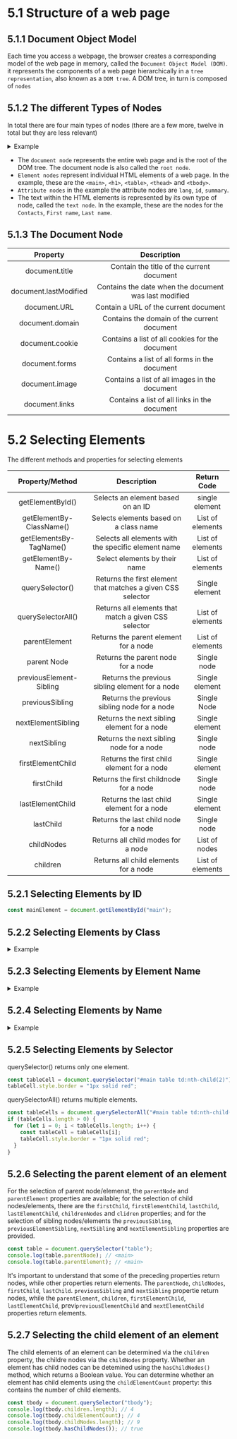 # 5.1 Structure of a web page

## 5.1.1 Document Object Model

Each time you access a webpage, the browser creates a corresponding model of the web page in memory, called the `Document Object Model (DOM)`. it represents the components of a web page hierarchically in a `tree representation`, also known as a `DOM tree`. A DOM tree, in turn is composed of `nodes`

## 5.1.2 The different Types of Nodes

In total there are four main types of nodes (there are a few more, twelve in total but they are less relevant)

<details>
  <summary>Example</summary>

```html
<!DOCTYPE html>
<html lang="en">
  <head>
    <meta charset="UTF-8" />
    <meta name="viewport" content="width=device-width, initial-scale=1.0" />
    <title>Dropdown Menu</title>
    <link rel="stylesheet" href="style.css" />
  </head>

  <body>
    <main id="main">
      <h1>Contacts</h1>
      <table id="contact-list-table" summary="Contacts">
        <thead>
          <tr>
            <th id="table-header-first-name">First name</th>
            <th id="table-header-last-name">Last name</th>
            <th id="table-header-email">E-mail address</th>
          </tr>
        </thead>
        <tbody>
          <tr class="row odd">
            <td>John</td>
            <td>Doe</td>
            <td>john.doe@javascripthandbuch.de</td>
          </tr>
          <tr class="row even">
            <td>James</td>
            <td>Doe</td>
            <td>james.doe@javascripthandbuch.de</td>
          </tr>
          <tr class="row odd">
            <td>Peter</td>
            <td>Doe</td>
            <td>peter.doe@javascripthandbuch.de</td>
          </tr>
          <tr class="row even">
            <td>Paul</td>
            <td>Doe</td>
            <td>paul.doe@javascripthandbuch.de</td>
          </tr>
        </tbody>
      </table>
    </main>

    <script src="app.js"></script>
  </body>
</html>
```

</details>

- The `document node` represents the entire web page and is the root of the DOM tree. The document node is also called the `root node`.
- `Element nodes` represent individual HTML elements of a web page. In the example, these are the `<main>`, `<h1>`, `<table>`, `<thead>` and `<tbody>`.
- `Attribute nodes` in the example the attribute nodes are `lang`, `id`, `summary`.
- The text within the HTML elements is represented by its own type of node, called the `text node`. In the example, these are the nodes for the `Contacts`, `First name`, `Last name`.

## 5.1.3 The Document Node

|       Property        |                      Description                      |
| :-------------------: | :---------------------------------------------------: |
|    document.title     |       Contain the title of the current document       |
| document.lastModified | Contains the date when the document was last modified |
|     document.URL      |         Contain a URL of the current document         |
|    document.domain    |      Contains the domain of the current document      |
|    document.cookie    |    Contains a list of all cookies for the document    |
|    document.forms     |     Contains a list of all forms in the document      |
|    document.image     |     Contains a list of all images in the document     |
|    document.links     |     Contains a list of all links in the document      |

# 5.2 Selecting Elements

The different methods and properties for selecting elements

|     Property/Method      |                         Description                         |   Return Code    |
| :----------------------: | :---------------------------------------------------------: | :--------------: |
|     getElementById()     |              Selects an element based on an ID              |  single element  |
| getElementBy-ClassName() |           Selects elements based on a class name            | List of elements |
| getElementsBy-TagName()  |     Selects all elements with the specific element name     | List of elements |
|   getElementBy-Name()    |                Select elements by their name                | List of elements |
|     querySelector()      | Returns the first element that matches a given CSS selector |  Single element  |
|    querySelectorAll()    |    Returns all elements that match a given CSS selector     | List of elements |
|      parentElement       |            Returns the parent element for a node            | List of elements |
|       parent Node        |             Returns the parent node for a node              |   Single node    |
| previousElement-Sibling  |       Returns the previous sibling element for a node       |  Single element  |
|     previousSibling      |        Returns the previous sibling node for a node         |   Single Node    |
|    nextElementSibling    |         Returns the next sibling element for a node         |  Single element  |
|       nextSibling        |          Returns the next sibling node for a node           |   Single node    |
|    firstElementChild     |         Returns the first child element for a node          |  Single element  |
|        firstChild        |           Returns the first childnode for a node            |   Single node    |
|     lastElementChild     |          Returns the last child element for a node          |  Single element  |
|        lastChild         |           Returns the last child node for a node            |   Single node    |
|        childNodes        |             Returns all child modes for a node              |  List of nodes   |
|         children         |            Returns all child elements for a node            | List of elements |

## 5.2.1 Selecting Elements by ID

```js
const mainElement = document.getElementById("main");
```

## 5.2.2 Selecting Elements by Class

<details>
  <summary>Example</summary>

```js
// Select all even table rows
const tableRowsEven = document.getElementsByClassName("even");
// if at least one element is found
if (tableRowsEven.length > 0) {
  // iterate all elements
  for (let i = 0; i < tableRowsEven.length; i++) {
    // Assign element to a variable
    const tableRow = tableRowsEven[i];
    // set new background color
    tableRow.style.backgroundColor = "#ccc";
  }
}
```

</details>

## 5.2.3 Selecting Elements by Element Name

<details>
  <summary>Example</summary>

```js
const tableCells = document.getElementsByTagName("td");
// If at least one element is found
if (tableCells.length > 0) {
  // iterate all elements
  for (let i = 0; i < tableCells.length; i++) {
    // Assign element to a variable
    const tableCell = tableCells[i];
    // Se new font
    tableCell.style.fontFamily = "Verdana";
    // set new font size
    tableCell.style.fontSize = "14px";
  }
}
```

</details>

## 5.2.4 Selecting Elements by Name

<details>
  <summary>Example</summary>

```html
<form action="#">
  <label for="artist">Artist</label>
  <input type="text" id="artist" name="artist" />
  <br />
  <label for="album">Album</label>
  <input type="text" id="album" name="album" />
  <br />
  <p>Genre:</p>
  <fieldset>
    <input type="radio" id="st" name="genre" value="Stonerrock" />
    <label for="st">Stonerrock</label>
    <br />
    <input type="radio" id="sp" name="genre" value="Spacerock" />
    <label for="sp">Spacerock</label>
    <br />
    <input type="radio" id="ha" name="genre" value="Hardrock" />
    <label for="ha">Hardrock</label>
    <br />
  </fieldset>
</form>
```

```js
// Accessing elements by elements names
// Select all elements by name
const inputElementsForGenre = document.getElementsByName("genre");
// If at least one element is found
if (inputElementsForGenre.length > 0) {
  // Iterate all elements
  for (let i = 0; i < inputElementsForGenre.length; i++) {
    // assign element to a variable
    const inputElement = inputElementsForGenre[i];
    // Output: Stonerrock, Spacerock, Hardrock
    console.log(inputElement.value);
  }
}
```

</details>

## 5.2.5 Selecting Elements by Selector

querySelector() returns only one element.

```js
const tableCell = document.querySelector("#main table td:nth-child(2)");
tableCell.style.border = "1px solid red";
```

querySelectorAll() returns multiple elements.

```js
const tableCells = document.querySelectorAll("#main table td:nth-child(2)");
if (tableCells.length > 0) {
  for (let i = 0; i < tableCells.length; i++) {
    const tableCell = tableCells[i];
    tableCell.style.border = "1px solid red";
  }
}
```

## 5.2.6 Selecting the parent element of an element

For the selection of parent node/elemenst, the `parentNode` and `parentElement` properties are available; for the selection of child nodes/elements, there are the `firstChild`, `firstElementChild`, `lastChild`, `lastElementChild`, `childrenNodes` and `clidren` properties; and for the selection of sibling nodes/elements the `previousSibling`, `previousElementSibling`, `nextSibling` and `nextElementSibling` properties are provided.

```js
const table = document.querySelector("table");
console.log(table.parentNode); // <main>
console.log(table.parentElement); // <main>
```

It's important to understand that some of the preceding properties return nodes, while other properties return elements. The `parentNode`, `childNodes`, `firstChild`, `lastChild`. `previousSibling` and `nextSibling` propertie return nodes, while the `parentElement`, `children`, `firstElementChild`, `lastElementChild`, previ`previousElementChild` and `nextElementChild` properties return elements.

## 5.2.7 Selecting the child element of an element

The child elements of an element can be determined via the `children` property, the childre nodes via the `childNodes` property. Whether an element has child nodes can be detemined using the `hasChildNodes()` method, which returns a Boolean value. You can determine whether an element has child elements using the `childElementCount` property: this contains the number of child elements.

```js
const tbody = document.querySelector("tbody");
console.log(tbody.children.length); // 4
console.log(tbody.childElementCount); // 4
console.log(tbody.childNodes.length); // 9
console.log(tbody.hasChildNodes()); // true
```
